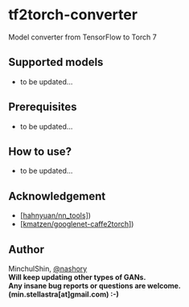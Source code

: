 # tf2torch-converter
Model converter from TensorFlow to Torch 7

## Supported models
+ to be updated...

## Prerequisites
+ to be updated...

## How to use?
+ to be updated...



## Acknowledgement
+ [[hahnyuan/nn_tools]](https://github.com/hahnyuan/nn_tools))  
+ [[kmatzen/googlenet-caffe2torch]](https://github.com/kmatzen/googlenet-caffe2torch))  



## Author
MinchulShin, [@nashory](https://github.com/nashory)  
__Will keep updating other types of GANs.__  
__Any insane bug reports or questions are welcome. (min.stellastra[at]gmail.com)  :-)__
